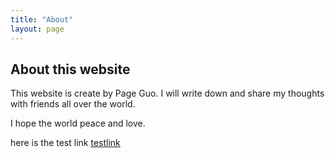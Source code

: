 ```yaml
---
title: "About"
layout: page
---
```


## About this website

This website is create by Page Guo. I will write down and share my thoughts with friends all over the world.

I hope the world peace and love.

here is the test link [testlink](/_research/research_cn.md)